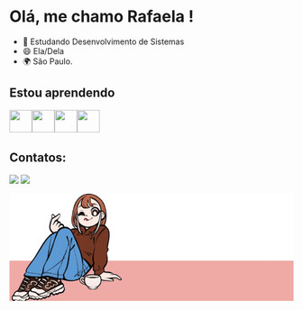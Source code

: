 # Olá, me chamo Rafaela !

- 🌱 Estudando Desenvolvimento de Sistemas
- 😄 Ela/Dela
- 🌍 São Paulo.

## Estou aprendendo

<img src="https://cdn.jsdelivr.net/gh/devicons/devicon/icons/java/java-original.svg" width="40" height="40"/><img src="https://cdn.jsdelivr.net/gh/devicons/devicon/icons/php/php-plain.svg" width="40" height="40" /><img src="https://cdn.jsdelivr.net/gh/devicons/devicon/icons/css3/css3-original.svg" width="40" height="40"  /><img src="https://cdn.jsdelivr.net/gh/devicons/devicon/icons/html5/html5-original.svg" width="40" height="40" />
## Contatos:

<div>
<a href="https://instagram.com/nany_nicee" target="_blank"><img src="https://img.shields.io/badge/-Instagram-%23E4405F?style=for-the-badge&logo=instagram&logoColor=white" target="_blank"></a>
<a href = "mailto:rafabertacelli2303@gmail.com"><img src="https://img.shields.io/badge/Gmail-D14836?style=for-the-badge&logo=gmail&logoColor=white" target="_blank"></a>   
</div>
          
         
 ![alt text](imagens/fotinhaw.png)
          

          
